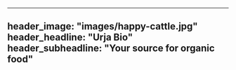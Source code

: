 ---
header_image: "images/happy-cattle.jpg"
header_headline: "Urja Bio"
header_subheadline: "Your source for organic food"
---------------------------------------------------------

